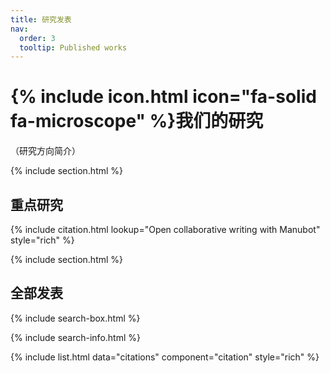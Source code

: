 ```yaml
---
title: 研究发表
nav:
  order: 3
  tooltip: Published works
---
```


# {% include icon.html icon="fa-solid fa-microscope" %}我们的研究

（研究方向简介）

{% include section.html %}

## 重点研究

{% include citation.html lookup="Open collaborative writing with Manubot" style="rich" %}

{% include section.html %}

## 全部发表

{% include search-box.html %}

{% include search-info.html %}

{% include list.html data="citations" component="citation" style="rich" %}
